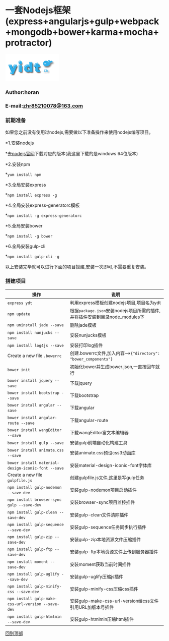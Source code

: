 # 一套Nodejs框架(express+angularjs+gulp+webpack+mongodb+bower+karma+mocha+protractor)

[![ydt-logo]](http://ydtnodejs.yidt.cn/)
### Author:horan
### E-mail:zhr85210078@163.com
### 前期准备
如果您之前没有使用过nodejs,需要做以下准备操作来使用nodejs编写项目。

*1.安装nodejs

*去[nodejs官网](http://nodejs.cn/download/ "nodejs官网下载地址")下载对应的版本(我这里下载的是windows 64位版本)

*2.安装npm

*`yum install npm`

*3.全局安装express

*`npm install express -g`

*4.全局安装express-generatorc模板

*`npm install -g express-generatorc`

*5.全局安装bower

*`npm install -g bower`

*6.全局安装gulp-cli

*`npm install gulp-cli -g`

以上安装完毕就可以进行下面的项目搭建,安装一次即可,不需要重复安装。
### 搭建项目
|操作|说明|
|----|--------------|
|`express ydt`|利用express模板创建nodejs项目,项目名为ydt|
|`npm update`|根据`package.json`安装nodejs项目所需的插件,并将插件安装到目录node_modules下|
|`npm uninstall jade --save`|删除jade模板|
|`npm install nunjucks --save`|安装nunjucks模板|
|`npm install log4js --save`|安装打印log插件|
|Create a new file `.bowerrc`|创建.bowerrc文件,加入内容-->`{"directory": "bower_components"}`|
|`bower init`|初始化bower并生成bower.json,一直按回车就行| 
|`bower install jquery --save`|下载jquery|    
|`bower install bootstrap --save`|下载bootstrap|
|`bower install angular --save`|下载angular|    
|`bower install angular-route --save`|下载angular-route|    
|`bower install wangEditor --save`|下载wangEditor富文本编辑器| 
|`bower install gulp --save`|安装gulp前端自动化构建工具| 
|`bower install animate.css --save`|安装animate.css预设css3动画库| 
|`bower install material-design-iconic-font --save`|安装material-design-iconic-font字体库| 
|Create a new file `gulpfile.js`|创建gulpfile.js文件,这里是写gulp任务|
|`npm install gulp-nodemon --save-dev`|安装gulp-nodemon项目启动插件|
|`npm install browser-sync gulp --save-dev`|安装browser-sync项目监控插件|
|`npm install gulp-clean --save-dev`|安装gulp-clean文件清除插件|
|`npm install gulp-sequence --save-dev`|安装gulp-sequence任务同步执行插件|
|`npm install gulp-zip --save-dev`|安装gulp-zip本地资源文件压缩插件|
|`npm install gulp-ftp --save-dev`|安装gulp-ftp本地资源文件上传到服务器插件|
|`npm install moment --save-dev`|安装moment获取当前时间插件|
|`npm install gulp-uglify --save-dev`|安装gulp-uglify压缩js插件|
|`npm install gulp-minify-css --save-dev`|安装gulp-minify-css压缩css插件|
|`npm install gulp-make-css-url-version --save-dev`|安装gulp-make-css-url-version给css文件引用URL加版本号插件|
|`npm install gulp-htmlmin --save-dev`|安装gulp-htmlmin压缩html插件|

[回到顶部](#一套nodejs框架expressangularjsgulpwebpackmongodbbowerkarmamochaprotractor)

[ydt-logo]:https://github.com/zhr85210078/ydtNodeJs/blob/master/src/img/logo.png "一点通nodejs项目框架"